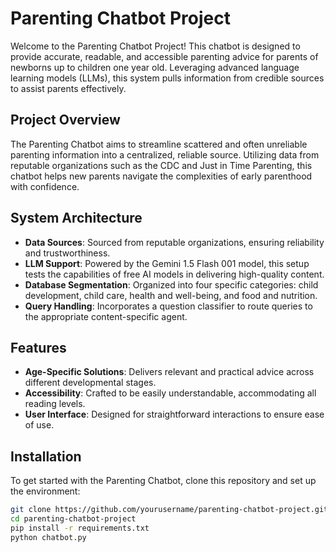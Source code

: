 # Parenting Chatbot Project

Welcome to the Parenting Chatbot Project! This chatbot is designed to provide accurate, readable, and accessible parenting advice for parents of newborns up to children one year old. Leveraging advanced language learning models (LLMs), this system pulls information from credible sources to assist parents effectively.

## Project Overview

The Parenting Chatbot aims to streamline scattered and often unreliable parenting information into a centralized, reliable source. Utilizing data from reputable organizations such as the CDC and Just in Time Parenting, this chatbot helps new parents navigate the complexities of early parenthood with confidence.

## System Architecture

- **Data Sources**: Sourced from reputable organizations, ensuring reliability and trustworthiness.
- **LLM Support**: Powered by the Gemini 1.5 Flash 001 model, this setup tests the capabilities of free AI models in delivering high-quality content.
- **Database Segmentation**: Organized into four specific categories: child development, child care, health and well-being, and food and nutrition.
- **Query Handling**: Incorporates a question classifier to route queries to the appropriate content-specific agent.

## Features

- **Age-Specific Solutions**: Delivers relevant and practical advice across different developmental stages.
- **Accessibility**: Crafted to be easily understandable, accommodating all reading levels.
- **User Interface**: Designed for straightforward interactions to ensure ease of use.

## Installation

To get started with the Parenting Chatbot, clone this repository and set up the environment:

```bash
git clone https://github.com/yourusername/parenting-chatbot-project.git
cd parenting-chatbot-project
pip install -r requirements.txt
python chatbot.py

